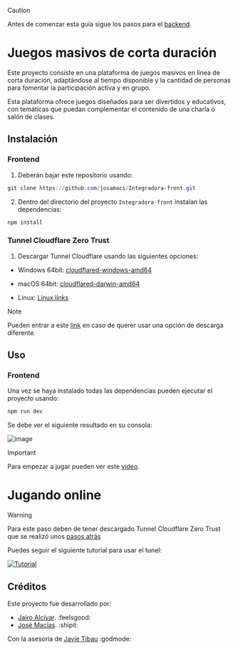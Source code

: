 > [!CAUTION]
> Antes de comenzar esta guía sigue los pasos para el [backend](https://github.com/josamaci/Integradora-back).

# Juegos masivos de corta duración

Este proyecto consiste en una plataforma de juegos masivos en línea de corta duración, adaptándose al tiempo disponible y la cantidad de personas para fomentar la participación activa y en grupo.

Esta plataforma ofrece juegos diseñados para ser divertidos y educativos, con temáticas que puedan complementar el contenido de una charla o salón de clases.

## Instalación

### Frontend

1. Deberán bajar este repositorio usando:
```powershell
git clone https://github.com/josamaci/Integradora-front.git
```

2. Dentro del directorio del proyecto ```Integradora-front``` instalan las dependencias:
```powershell
npm install
```

### Tunnel Cloudflare Zero Trust

1. Descargar Tunnel Cloudflare usando las siguientes opciones:

- Windows 64bit: [cloudflared-windows-amd64](https://github.com/cloudflare/cloudflared/releases/latest/download/cloudflared-windows-amd64.exe)

- macOS 64bit: [cloudflared-darwin-amd64](https://github.com/cloudflare/cloudflared/releases/latest/download/cloudflared-darwin-amd64.tgz)

- Linux: [Linux links](https://developers.cloudflare.com/cloudflare-one/connections/connect-networks/downloads/#linux)


> [!NOTE]
> Pueden entrar a este [link](https://developers.cloudflare.com/cloudflare-one/connections/connect-networks/downloads) en caso de querer usar una opción de descarga diferente.

## Uso

### Frontend

Una vez se haya instalado todas las dependencias pueden ejecutar el proyecto usando:
```powershell
npm run dev
```
Se debe ver el siguiente resultado en su consola:

![image](https://github.com/josamaci/Integradora-front/assets/73150508/0a1b583e-e8cb-4617-b238-3e12571fb90b)


> [!IMPORTANT]
> Para empezar a jugar pueden ver este [video](https://www.youtube.com/watch?v=-ap8isF823Q).

# Jugando online

> [!WARNING]
> Para este paso deben de tener descargado Tunnel Cloudflare Zero Trust que se realizó unos [pasos atrás](#tunnel-cloudflare-zero-trust)

Puedes seguir el siguiente tutorial para usar el tunel: 

[![Tutorial](https://img.youtube.com/vi/wahtai8h0Uo/maxresdefault.jpg)](https://www.youtube.com/watch?v=wahtai8h0Uo)

## Créditos

Este proyecto fue desarrollado por:
- [Jairo Alcívar](https://github.com/JairoAb). :feelsgood:
- [José Macías](https://github.com/josamaci). :shipit:

Con la asesoría de [Javie Tibau](https://github.com/jtibau) :godmode:
